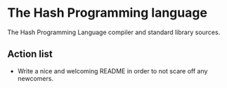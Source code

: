 # The Hash Programming language

The Hash Programming Language compiler and standard library sources.

## Action list

- Write a nice and welcoming README in order to not scare off any newcomers.
